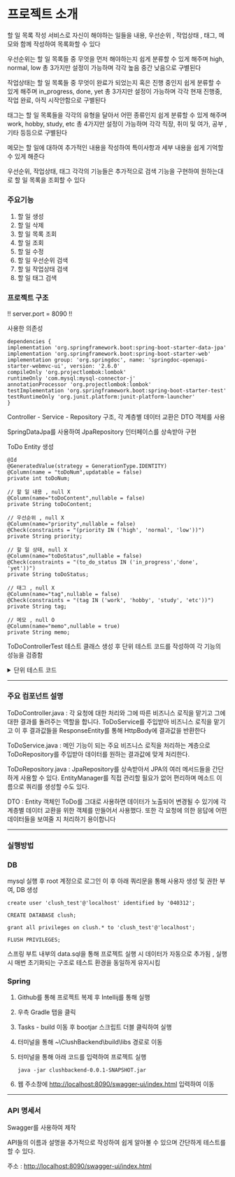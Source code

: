 # 프로젝트 소개
할 일 목록 작성 서비스로 자신이 해야하는 일들을 내용, 우선순위 , 작업상태 , 태그, 메모와 함께 작성하여 목록화할 수 있다


우선순위는 할 일 목록들 중 무엇을 먼저 해야하는지 쉽게 분류할 수 있게 해주며 high, normal, low 총 3가지만 설정이 가능하며 각각 높음 중간 낮음으로 구별된다

작업상태는 할 일 목록들 중 무엇이 완료가 되었는지 혹은 진행 중인지 쉽게 분류할 수 있게 해주며 in_progress, done, yet 총 3가지만 설정이 가능하며 각각 현재 진행중, 작업 완료, 아직 시작안함으로 구별된다

태그는 할 일 목록들을 각각의 유형을 달아서 어떤 종류인지 쉽게 분류할 수 있게 해주며 work, hobby, study, etc 총 4가지만 설정이 가능하며 각각 직장, 취미 및 여가, 공부 , 기타 등등으로 구별된다

메모는 할 일에 대하여 추가적인 내용을 작성하여 특이사항과 세부 내용을 쉽게 기억할 수 있게 해준다


우선순위, 작업상태, 태그 각각의 기능들은 추가적으로 검색 기능을 구현하여 원하는대로 할 일 목록을 조회할 수 있다

### 주요기능
1. 할 일 생성
2. 할 일 삭제
3. 할 일 목록 조회
4. 할 일 조회
5. 할 일 수정
6. 할 일 우선순위 검색
7. 할 일 작업상태 검색
8. 할 일 태그 검색

### 프로젝트 구조

!! server.port = 8090 !!

사용한 의존성

    dependencies {
    implementation 'org.springframework.boot:spring-boot-starter-data-jpa'
    implementation 'org.springframework.boot:spring-boot-starter-web'
    implementation group: 'org.springdoc', name: 'springdoc-openapi-starter-webmvc-ui', version: '2.6.0'
    compileOnly 'org.projectlombok:lombok'
    runtimeOnly 'com.mysql:mysql-connector-j'
    annotationProcessor 'org.projectlombok:lombok'
    testImplementation 'org.springframework.boot:spring-boot-starter-test'
    testRuntimeOnly 'org.junit.platform:junit-platform-launcher'
    }



Controller - Service - Repository 구조, 각 계층별 데이터 교환은 DTO 객체를 사용

SpringDataJpa를 사용하여 JpaRepository 인터페이스를 상속받아 구현

ToDo Entity 생성


    @Id
    @GeneratedValue(strategy = GenerationType.IDENTITY)
    @Column(name = "toDoNum",updatable = false)
    private int toDoNum;

    // 할 일 내용 , null X
    @Column(name="toDoContent",nullable = false)
    private String toDoContent;

    // 우선순위 , null X
    @Column(name="priority",nullable = false)
    @Check(constraints = "(priority IN ('high', 'normal', 'low'))")
    private String priority;

    // 할 일 상태, null X
    @Column(name="toDoStatus",nullable = false)
    @Check(constraints = "(to_do_status IN ('in_progress','done', 'yet'))")
    private String toDoStatus;

    // 태그 , null X
    @Column(name="tag",nullable = false)
    @Check(constraints = "(tag IN ('work', 'hobby', 'study', 'etc'))")
    private String tag;

    // 메모 , null O
    @Column(name="memo",nullable = true)
    private String memo;

ToDoControllerTest 테스트 클래스 생성 후 단위 테스트 코드를 작성하여 각 기능의 성능을 검증함
<details>
    <summary>단위 테스트 코드</summary>

<!-- summary 아래 한칸 공백 두고 내용 삽입 -->

    @SpringBootTest
    @AutoConfigureMockMvc
    class ToDoControllerTest {

    @Autowired
    protected MockMvc mockMvc;

    @Autowired
    protected ObjectMapper objectMapper;

    @Autowired
    private WebApplicationContext context;

    @Autowired
    ToDoRepository tr;

    @BeforeEach
    public void mockMvcSetUp(){
        this.mockMvc = MockMvcBuilders.webAppContextSetup(context).build();
        tr.deleteAll();
    }

    @DisplayName("addToDo : 할 일 목록 추가에 성공")
    @Test
    public void addToDo() throws Exception {

        //given
        final String url = "/todo/new";

        final String toDoContent = "알바 출근하기";
        final String priority = "high";
        final String toDoStatus = "yet";
        final String tag = "work";
        final String memo = "10시 30분까지 출근";

        final AddToDoRequest userRequest = new AddToDoRequest(toDoContent,priority,toDoStatus,tag,memo);

        // 객체 json으로 직렬화
        final String requestBody = objectMapper.writeValueAsString(userRequest);

        //when
        //설정한 내용을 바탕으로 요청 전송
        ResultActions result = mockMvc.perform(post(url).contentType(MediaType.APPLICATION_JSON_VALUE).content(requestBody));

        //then
        result.andExpect(status().isCreated());

        List<ToDo> toDo = tr.findAll();

        assertThat(toDo.size()).isEqualTo(1);
        assertThat(toDo.get(0).getToDoContent()).isEqualTo(toDoContent);
        assertThat(toDo.get(0).getPriority()).isEqualTo(priority);
        assertThat(toDo.get(0).getToDoStatus()).isEqualTo(toDoStatus);
        assertThat(toDo.get(0).getTag()).isEqualTo(tag);
        assertThat(toDo.get(0).getMemo()).isEqualTo(memo);
    }

    @DisplayName("findAllToDo : 할 일 목록 조회에 성공")
    @Test
    public void findAllToDo() throws Exception {

        //given
        final String url = "/todo/list";
        final String toDoContent = "공부하기";
        final String priority = "normal";
        final String toDoStatus = "in_progress";
        final String tag = "study";
        final String memo = "스프링 부트 공부";

        tr.save(ToDo.builder().toDoContent(toDoContent).priority(priority).
                toDoStatus(toDoStatus).tag(tag).memo(memo).build());

        //when
        final ResultActions resultActions = mockMvc.perform(get(url).accept(MediaType.APPLICATION_JSON));

        //then
        resultActions.andExpect(status().isOk())
                .andExpect(jsonPath("$[0].toDoContent").value(toDoContent))
                .andExpect(jsonPath("$[0].priority").value(priority))
                .andExpect(jsonPath("$[0].toDoStatus").value(toDoStatus))
                .andExpect(jsonPath("$[0].tag").value(tag))
                .andExpect(jsonPath("$[0].memo").value(memo));

    }

    @DisplayName("findToDo : 특정 할 일 조회에 성공")
    @Test
    public void findToDo() throws Exception {

        //given
        final String url = "/todo/{toDoNum}";
        final String toDoContent = "유트브 보기";
        final String priority = "low";
        final String toDoStatus = "yet";
        final String tag = "hobby";
        final String memo = "숏츠 보기";

        ToDo savedToDo = tr.save(ToDo.builder().toDoContent(toDoContent).priority(priority).
                toDoStatus(toDoStatus).tag(tag).memo(memo).build());

        //when
        final ResultActions resultActions = mockMvc.perform(get(url,savedToDo.getToDoNum()));

        //then
        resultActions.andExpect(status().isOk())
                .andExpect(jsonPath("$.toDoContent").value(toDoContent))
                .andExpect(jsonPath("$.priority").value(priority))
                .andExpect(jsonPath("$.toDoStatus").value(toDoStatus))
                .andExpect(jsonPath("$.tag").value(tag))
                .andExpect(jsonPath("$.memo").value(memo));

    }

    @DisplayName("deleteToDo : 할 일 삭제에 성공")
    @Test
    public void deleteToDo() throws Exception {

        //given
        final String url = "/todo/{toDoNum}";
        final String toDoContent = "공부하기";
        final String priority = "normal";
        final String toDoStatus = "in_progress";
        final String tag = "study";
        final String memo = "스프링 부트 공부";

        ToDo savedToDo = tr.save(ToDo.builder().toDoContent(toDoContent).priority(priority).
                toDoStatus(toDoStatus).tag(tag).memo(memo).build());

        //when
        mockMvc.perform(delete(url,savedToDo.getToDoNum())).andExpect(status().isOk());

        //then
        List<ToDo> toDoList = tr.findAll();

        assertThat(toDoList ).isEmpty();

    }

    @DisplayName("updateToDo : 할 일 수정에 성공")
    @Test
    public void updateToDo() throws Exception {

        //given
        final String url = "/todo/{toDoNum}";
        final String toDoContent = "아침먹기";
        final String priority = "normal";
        final String toDoStatus = "done";
        final String tag = "etc";
        final String memo = "샌드위치";

        ToDo savedToDo = tr.save(ToDo.builder().toDoContent(toDoContent).priority(priority).
                toDoStatus(toDoStatus).tag(tag).memo(memo).build());

        final String newToDoContent = "야식먹기";
        final String newPriority = "low";
        final String newToDoStatus = "yet";
        final String newTag = "etc";
        final String newMemo = "남은 피자 데워먹기";

        UpdateToDoRequest request = new UpdateToDoRequest(newToDoContent,newPriority,newToDoStatus,newTag,newMemo);

        //when
        ResultActions result = mockMvc.perform(put(url,savedToDo.getToDoNum())
                .contentType(MediaType.APPLICATION_JSON_VALUE).
                content(objectMapper.writeValueAsString(request)));

        //then
        result.andExpect(status().isOk());

        ToDo toDo = tr.findById(savedToDo.getToDoNum()).get();

        assertThat(toDo.getToDoContent()).isEqualTo(newToDoContent);
        assertThat(toDo.getPriority()).isEqualTo(newPriority);
        assertThat(toDo.getToDoStatus()).isEqualTo(newToDoStatus);
        assertThat(toDo.getTag()).isEqualTo(newTag);
        assertThat(toDo.getMemo()).isEqualTo(newMemo);

    }

    @DisplayName("findToDoPriority : 할 일 우선순위로 조회 성공")
    @Test
    public void findToDoPriority() throws Exception {

        //given
        final String url = "/todo/priority/{priority}";
        final String toDoContent = "공부하기";
        final String priority = "normal";
        final String toDoStatus = "in_progress";
        final String tag = "study";
        final String memo = "스프링 부트 공부";

        ToDo savedToDo = tr.save(ToDo.builder().toDoContent(toDoContent).priority(priority).
                toDoStatus(toDoStatus).tag(tag).memo(memo).build());

        //when
        final ResultActions resultActions = mockMvc.perform(get(url,savedToDo.getPriority()));

        //then
        resultActions.andExpect(status().isOk())
                .andExpect(jsonPath("$[0].toDoContent").value(toDoContent))
                .andExpect(jsonPath("$[0].priority").value(priority))
                .andExpect(jsonPath("$[0].toDoStatus").value(toDoStatus))
                .andExpect(jsonPath("$[0].tag").value(tag))
                .andExpect(jsonPath("$[0].memo").value(memo));

    }

    @DisplayName("findToDoStatus : 할 일 작업상태로 조회 성공")
    @Test
    public void findToDoStatus() throws Exception {

        //given
        final String url = "/todo/status/{toDoStatus}";
        final String toDoContent = "공부하기";
        final String priority = "normal";
        final String toDoStatus = "in_progress";
        final String tag = "study";
        final String memo = "스프링 부트 공부";

        ToDo savedToDo = tr.save(ToDo.builder().toDoContent(toDoContent).priority(priority).
                toDoStatus(toDoStatus).tag(tag).memo(memo).build());

        //when
        final ResultActions resultActions = mockMvc.perform(get(url,savedToDo.getToDoStatus()));

        //then
        resultActions.andExpect(status().isOk())
                .andExpect(jsonPath("$[0].toDoContent").value(toDoContent))
                .andExpect(jsonPath("$[0].priority").value(priority))
                .andExpect(jsonPath("$[0].toDoStatus").value(toDoStatus))
                .andExpect(jsonPath("$[0].tag").value(tag))
                .andExpect(jsonPath("$[0].memo").value(memo));

    }

    @DisplayName("findToDoTag : 할 일 태그로 조회 성공")
    @Test
    public void findToDoTag() throws Exception {

        //given
        final String url = "/todo/tag/{tag}";
        final String toDoContent = "공부하기";
        final String priority = "normal";
        final String toDoStatus = "in_progress";
        final String tag = "study";
        final String memo = "스프링 부트 공부";

        ToDo savedToDo = tr.save(ToDo.builder().toDoContent(toDoContent).priority(priority).
                toDoStatus(toDoStatus).tag(tag).memo(memo).build());

        //when
        final ResultActions resultActions = mockMvc.perform(get(url,savedToDo.getTag()));

        //then
        resultActions.andExpect(status().isOk())
                .andExpect(jsonPath("$[0].toDoContent").value(toDoContent))
                .andExpect(jsonPath("$[0].priority").value(priority))
                .andExpect(jsonPath("$[0].toDoStatus").value(toDoStatus))
                .andExpect(jsonPath("$[0].tag").value(tag))
                .andExpect(jsonPath("$[0].memo").value(memo));

    }
}
</details>

---
### 주요 컴포넌트 설명

ToDoController.java : 각 요청에 대한 처리와 그에 따른 비즈니스 로직을 맡기고 그에 대한 결과를 돌려주는 역할을 합니다. ToDoService를 주입받아 비즈니스 로직을 맡기고 이 후 결과값들을 ResponseEntity를 통해 HttpBody에 결과값을 반환한다

ToDoService.java : 메인 기능이 되는 주요 비즈니스 로직을 처리하는 계층으로 ToDoRepository를 주입받아 데이터를 원하는 결과값에 맞게 처리한다.

ToDoRepository.java : JpaRepository를 상속받아서 JPA의 여러 메서드들을 간단하게 사용할 수 있다. EntityManager를 직접 관리할 필요가 없어 편리하며 메소드 이름으로 쿼리를 생성할 수도 있다.

DTO : Entity 객체인 ToDo를 그대로 사용하면 데이터가 노출되어 변경될 수 있기에 각 계층별 데이터 교환을 위한 객체를 만들어서 사용했다. 또한 각 요청에 의한 응답에 어떤 데이터들을 보여줄 지 처리하기 용이합니다


---

### 실행방법

### DB 

mysql 실행 후 root 계정으로 로그인 이 후 아래 쿼리문을 통해 사용자 생성 및 권한 부여, DB 생성 

    create user 'clush_test'@'localhost' identified by '040312';

    CREATE DATABASE clush;

    grant all privileges on clush.* to 'clush_test'@'localhost';

    FLUSH PRIVILEGES;

스프링 부트 내부의 data.sql을 통해 프로젝트 실행 시 데이터가 자동으로 추가됨 , 실행 시 매번 초기화되는 구조로 테스트 환경을 동일하게 유지시킴
    
### Spring

1. Github를 통해 프로젝트 복제 후 Intellij를 통해 실행
2. 우측 Gradle 탭을 클릭
3. Tasks - build 이동 후 bootjar 스크립트 더블 클릭하여 실행
4. 터미널을 통해 ~\ClushBackend\build\libs 경로로 이동
5. 터미널을 통해 아래 코드를 입력하여 프로젝트 실행
   
       java -jar clushbackend-0.0.1-SNAPSHOT.jar

6. 웹 주소창에 <http://localhost:8090/swagger-ui/index.html> 입력하여 이동

---
### API 명세서

Swagger를 사용하여 제작

API들의 이름과 설명을 추가적으로 작성하여 쉽게 알아볼 수 있으며 간단하게 테스트를 할 수 있다.

주소 : <http://localhost:8090/swagger-ui/index.html> 





   
